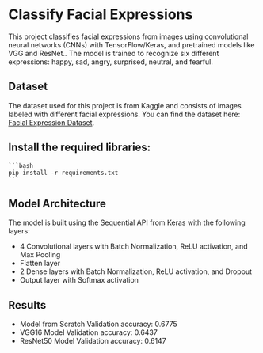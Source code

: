 # Classify Facial Expressions

This project classifies facial expressions from images using convolutional neural networks (CNNs) with TensorFlow/Keras, and pretrained models like VGG and ResNet..
The model is trained to recognize six different expressions: happy, sad, angry, surprised, neutral, and fearful.

## Dataset
The dataset used for this project is from Kaggle and consists of images labeled with different facial expressions. You can find the dataset here: [Facial Expression Dataset](https://www.kaggle.com/datasets/aadityasinghal/facial-expression-dataset).

## Install the required libraries:
    ```bash
    pip install -r requirements.txt
    ```
    
## Model Architecture
The model is built using the Sequential API from Keras with the following layers:
- 4 Convolutional layers with Batch Normalization, ReLU activation, and Max Pooling
- Flatten layer
- 2 Dense layers with Batch Normalization, ReLU activation, and Dropout
- Output layer with Softmax activation

## Results
- Model from Scratch
  Validation accuracy: 0.6775
- VGG16 Model
  Validation accuracy: 0.6437
- ResNet50 Model
  Validation accuracy: 0.6147
